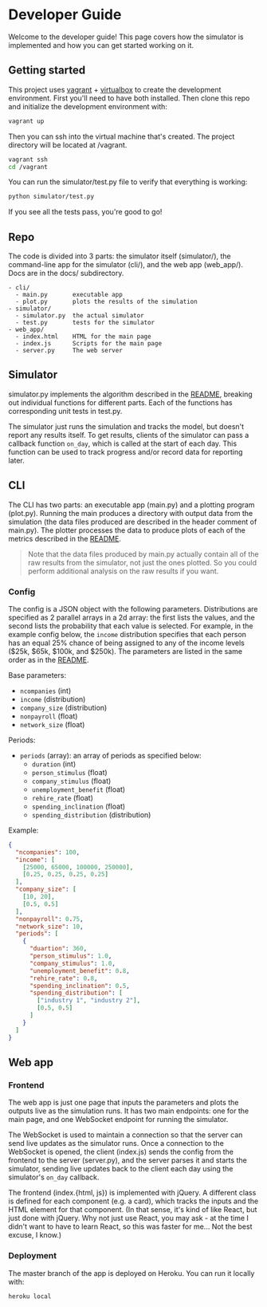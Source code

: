 # Developer Guide

Welcome to the developer guide! This page covers how the simulator is
implemented and how you can get started working on it.

## Getting started

This project uses [vagrant](https://vagrantup.com) +
[virtualbox](https://virtualbox.org) to create the development environment.
First you'll need to have both installed. Then clone this repo and initialize
the development environment with:

```bash
vagrant up
```

Then you can ssh into the virtual machine that's created. The project directory
will be located at /vagrant.

```bash
vagrant ssh
cd /vagrant
```

You can run the simulator/test.py file to verify that everything is working:

```bash
python simulator/test.py
```

If you see all the tests pass, you're good to go!

## Repo

The code is divided into 3 parts: the simulator itself (simulator/), the
command-line app for the simulator (cli/), and the web app (web_app/). Docs are
in the docs/ subdirectory.

```
- cli/
  - main.py       executable app
  - plot.py       plots the results of the simulation
- simulator/
  - simulator.py  the actual simulator
  - test.py       tests for the simulator
- web_app/
  - index.html    HTML for the main page
  - index.js      Scripts for the main page
  - server.py     The web server
```

## Simulator

simulator.py implements the algorithm described in the
[README](../README.md#simulation-algorithm), breaking out individual functions
for different parts. Each of the functions has corresponding unit tests in
test.py.

The simulator just runs the simulation and tracks the model, but doesn't report
any results itself. To get results, clients of the simulator can pass a callback
function `on_day`, which is called at the start of each day. This function can
be used to track progress and/or record data for reporting later.

## CLI

The CLI has two parts: an executable app (main.py) and a plotting program
(plot.py). Running the main produces a directory with output data from the
simulation (the data files produced are described in the header comment of
main.py). The plotter processes the data to produce plots of each of the metrics
described in the [README](../README.md#outputs).

> Note that the data files produced by main.py actually contain all of the raw
results from the simulator, not just the ones plotted. So you could perform
additional analysis on the raw results if you want.

### Config

The config is a JSON object with the following parameters. Distributions are
specified as 2 parallel arrays in a 2d array: the first lists the values, and
the second lists the probability that each value is selected. For example,
in the example config below, the `income` distribution specifies that each
person has an equal 25% chance of being assigned to any of the income levels
($25k, $65k, $100k, and $250k). The parameters are listed in the same order as
in the [README](../README.md#inputs).

Base parameters:

- `ncompanies` (int)
- `income` (distribution)
- `company_size` (distribution)
- `nonpayroll` (float)
- `network_size` (float)

Periods:

- `periods` (array): an array of periods as specified below:
  - `duration` (int)
  - `person_stimulus` (float)
  - `company_stimulus` (float)
  - `unemployment_benefit` (float)
  - `rehire_rate` (float)
  - `spending_inclination` (float)
  - `spending_distribution` (distribution)

Example:

```json
{
  "ncompanies": 100,
  "income": [
    [25000, 65000, 100000, 250000],
    [0.25, 0.25, 0.25, 0.25]
  ],
  "company_size": [
    [10, 20],
    [0.5, 0.5]
  ],
  "nonpayroll": 0.75,
  "network_size": 10,
  "periods": [
    {
      "duartion": 360,
      "person_stimulus": 1.0,
      "company_stimulus": 1.0,
      "unemployment_benefit": 0.8,
      "rehire_rate": 0.8,
      "spending_inclination": 0.5,
      "spending_distribution": [
        ["industry 1", "industry 2"],
        [0.5, 0.5]
      ]
    }
  ]
}
```

## Web app

### Frontend

The web app is just one page that inputs the parameters and plots the outputs
live as the simulation runs. It has two main endpoints: one for the main page,
and one WebSocket endpoint for running the simulator.

The WebSocket is used to maintain a connection so that the server can send live
updates as the simulator runs. Once a connection to the WebSocket is opened, the
client (index.js) sends the config from the frontend to the server (server.py),
and the server parses it and starts the simulator, sending live updates back to
the client each day using the simulator's `on_day` callback.

The frontend (index.{html, js}) is implemented with jQuery. A different class
is defined for each component (e.g. a card), which tracks the inputs and the
HTML element for that component. (In that sense, it's kind of like React, but
just done with jQuery. Why not just use React, you may ask - at the time I
didn't want to have to learn React, so this was faster for me... Not the best
excuse, I know.)

### Deployment

The master branch of the app is deployed on Heroku. You can run it locally with:

```bash
heroku local
```
